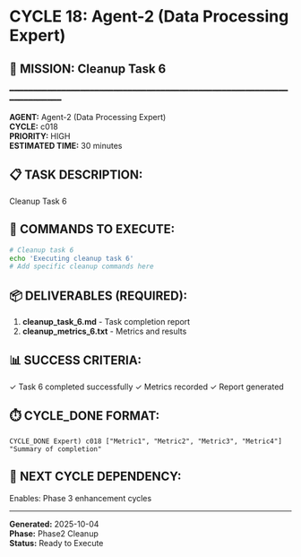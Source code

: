# CYCLE 18: Agent-2 (Data Processing Expert)

## 🎯 MISSION: Cleanup Task 6
━━━━━━━━━━━━━━━━━━━━━━━━━━━━━━━━━━━━━━━━━━━━━━━━━━━━━━━━━━━━━━━━━━━━━━

**AGENT:** Agent-2 (Data Processing Expert)  
**CYCLE:** c018  
**PRIORITY:** HIGH  
**ESTIMATED TIME:** 30 minutes  


## 📋 TASK DESCRIPTION:
Cleanup Task 6

## 🔧 COMMANDS TO EXECUTE:
```bash
# Cleanup task 6
echo 'Executing cleanup task 6'
# Add specific cleanup commands here
```

## 📦 DELIVERABLES (REQUIRED):
1. **cleanup_task_6.md** - Task completion report
2. **cleanup_metrics_6.txt** - Metrics and results

## 📊 SUCCESS CRITERIA:
✓ Task 6 completed successfully
✓ Metrics recorded
✓ Report generated

## ⏱️ CYCLE_DONE FORMAT:
```
CYCLE_DONE Expert) c018 ["Metric1", "Metric2", "Metric3", "Metric4"] "Summary of completion"
```

## 📝 NEXT CYCLE DEPENDENCY:
Enables: Phase 3 enhancement cycles

---

**Generated:** 2025-10-04  
**Phase:** Phase2 Cleanup  
**Status:** Ready to Execute
